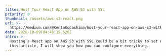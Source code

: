 ```yaml
---
title: Host Your React App on AWS S3 with SSL
priority: 0
thumbnail: /assets/aws-s3-react.png
url: >-
  https://medium.com/@KentaKodashima/host-your-react-app-on-aws-s3-with-ssl-2b58d62fd377
date: 2020-10-09T04:46:15.520Z
intro: >-
  Hosting a React app on AWS S3 with SSL could be a bit tricky to set up. In
  this article, I will show you how you can configure everything.
---
```


